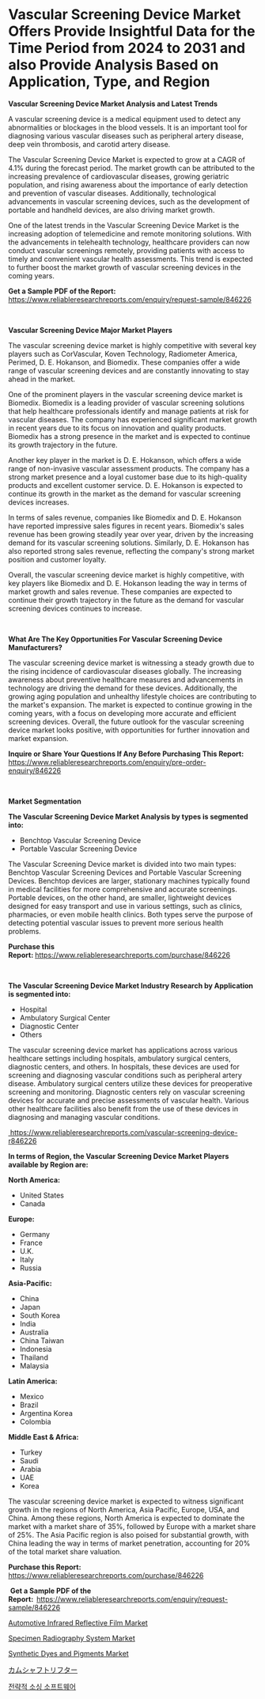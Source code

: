 <p><h1>Vascular Screening Device Market Offers Provide Insightful Data for the Time Period from 2024 to 2031 and also Provide Analysis Based on Application, Type, and Region</h1></p><p><strong>Vascular Screening Device Market Analysis and Latest Trends</strong></p>
<p><p>A vascular screening device is a medical equipment used to detect any abnormalities or blockages in the blood vessels. It is an important tool for diagnosing various vascular diseases such as peripheral artery disease, deep vein thrombosis, and carotid artery disease.</p><p>The Vascular Screening Device Market is expected to grow at a CAGR of 4.1% during the forecast period. The market growth can be attributed to the increasing prevalence of cardiovascular diseases, growing geriatric population, and rising awareness about the importance of early detection and prevention of vascular diseases. Additionally, technological advancements in vascular screening devices, such as the development of portable and handheld devices, are also driving market growth.</p><p>One of the latest trends in the Vascular Screening Device Market is the increasing adoption of telemedicine and remote monitoring solutions. With the advancements in telehealth technology, healthcare providers can now conduct vascular screenings remotely, providing patients with access to timely and convenient vascular health assessments. This trend is expected to further boost the market growth of vascular screening devices in the coming years.</p></p>
<p><strong>Get a Sample PDF of the Report:&nbsp;</strong> <a href="https://www.reliableresearchreports.com/enquiry/request-sample/846226">https://www.reliableresearchreports.com/enquiry/request-sample/846226</a></p>
<p>&nbsp;</p>
<p><strong>Vascular Screening Device Major Market Players</strong></p>
<p><p>The vascular screening device market is highly competitive with several key players such as CorVascular, Koven Technology, Radiometer America, Perimed, D. E. Hokanson, and Biomedix. These companies offer a wide range of vascular screening devices and are constantly innovating to stay ahead in the market.</p><p>One of the prominent players in the vascular screening device market is Biomedix. Biomedix is a leading provider of vascular screening solutions that help healthcare professionals identify and manage patients at risk for vascular diseases. The company has experienced significant market growth in recent years due to its focus on innovation and quality products. Biomedix has a strong presence in the market and is expected to continue its growth trajectory in the future.</p><p>Another key player in the market is D. E. Hokanson, which offers a wide range of non-invasive vascular assessment products. The company has a strong market presence and a loyal customer base due to its high-quality products and excellent customer service. D. E. Hokanson is expected to continue its growth in the market as the demand for vascular screening devices increases.</p><p>In terms of sales revenue, companies like Biomedix and D. E. Hokanson have reported impressive sales figures in recent years. Biomedix's sales revenue has been growing steadily year over year, driven by the increasing demand for its vascular screening solutions. Similarly, D. E. Hokanson has also reported strong sales revenue, reflecting the company's strong market position and customer loyalty.</p><p>Overall, the vascular screening device market is highly competitive, with key players like Biomedix and D. E. Hokanson leading the way in terms of market growth and sales revenue. These companies are expected to continue their growth trajectory in the future as the demand for vascular screening devices continues to increase.</p></p>
<p>&nbsp;</p>
<p><strong>What Are The Key Opportunities For Vascular Screening Device Manufacturers?</strong></p>
<p><p>The vascular screening device market is witnessing a steady growth due to the rising incidence of cardiovascular diseases globally. The increasing awareness about preventive healthcare measures and advancements in technology are driving the demand for these devices. Additionally, the growing aging population and unhealthy lifestyle choices are contributing to the market's expansion. The market is expected to continue growing in the coming years, with a focus on developing more accurate and efficient screening devices. Overall, the future outlook for the vascular screening device market looks positive, with opportunities for further innovation and market expansion.</p></p>
<p><strong>Inquire or Share Your Questions If Any Before Purchasing This Report:</strong> <a href="https://www.reliableresearchreports.com/enquiry/pre-order-enquiry/846226">https://www.reliableresearchreports.com/enquiry/pre-order-enquiry/846226</a></p>
<p>&nbsp;</p>
<p><strong>Market Segmentation</strong></p>
<p><strong>The Vascular Screening Device Market Analysis by types is segmented into:</strong></p>
<p><ul><li>Benchtop Vascular Screening Device</li><li>Portable Vascular Screening Device</li></ul></p>
<p><p>The Vascular Screening Device market is divided into two main types: Benchtop Vascular Screening Devices and Portable Vascular Screening Devices. Benchtop devices are larger, stationary machines typically found in medical facilities for more comprehensive and accurate screenings. Portable devices, on the other hand, are smaller, lightweight devices designed for easy transport and use in various settings, such as clinics, pharmacies, or even mobile health clinics. Both types serve the purpose of detecting potential vascular issues to prevent more serious health problems.</p></p>
<p><strong>Purchase this Report:&nbsp;</strong><a href="https://www.reliableresearchreports.com/purchase/846226">https://www.reliableresearchreports.com/purchase/846226</a></p>
<p>&nbsp;</p>
<p><strong>The Vascular Screening Device Market Industry Research by Application is segmented into:</strong></p>
<p><ul><li>Hospital</li><li>Ambulatory Surgical Center</li><li>Diagnostic Center</li><li>Others</li></ul></p>
<p><p>The vascular screening device market has applications across various healthcare settings including hospitals, ambulatory surgical centers, diagnostic centers, and others. In hospitals, these devices are used for screening and diagnosing vascular conditions such as peripheral artery disease. Ambulatory surgical centers utilize these devices for preoperative screening and monitoring. Diagnostic centers rely on vascular screening devices for accurate and precise assessments of vascular health. Various other healthcare facilities also benefit from the use of these devices in diagnosing and managing vascular conditions.</p></p>
<p><a href="https://www.reliableresearchreports.com/vascular-screening-device-r846226">&nbsp;https://www.reliableresearchreports.com/vascular-screening-device-r846226</a></p>
<p><strong>In terms of Region, the Vascular Screening Device Market Players available by Region are:</strong></p>
<p>
    <p> <strong> North America: </strong>
        <ul>
            <li>United States</li>
            <li>Canada</li>
        </ul>
        </p> 
    <p> <strong> Europe: </strong>
        <ul>
            <li>Germany</li>
            <li>France</li>
            <li>U.K.</li>
            <li>Italy</li>
            <li>Russia</li>
        </ul>
        </p> 
    <p> <strong> Asia-Pacific: </strong>
        <ul>
            <li>China</li>
            <li>Japan</li>
            <li>South Korea</li>
            <li>India</li>
            <li>Australia</li>
            <li>China Taiwan</li>
            <li>Indonesia</li>
            <li>Thailand</li>
            <li>Malaysia</li>
        </ul>
        </p> 
    <p> <strong> Latin America: </strong>
        <ul>
            <li>Mexico</li>
            <li>Brazil</li>
            <li>Argentina Korea</li>
            <li>Colombia</li>
        </ul>
        </p> 
    <p> <strong> Middle East & Africa: </strong>
        <ul>
            <li>Turkey</li>
            <li>Saudi</li>
            <li>Arabia</li>
            <li>UAE</li>
            <li>Korea</li>
        </ul>
    </p>
    </p>
<p><p>The vascular screening device market is expected to witness significant growth in the regions of North America, Asia Pacific, Europe, USA, and China. Among these regions, North America is expected to dominate the market with a market share of 35%, followed by Europe with a market share of 25%. The Asia Pacific region is also poised for substantial growth, with China leading the way in terms of market penetration, accounting for 20% of the total market share valuation.</p></p>
<p><strong>Purchase this Report: </strong><a href="https://www.reliableresearchreports.com/purchase/846226">https://www.reliableresearchreports.com/purchase/846226</a></p>
<p>&nbsp;<strong>Get a Sample PDF of the Report:&nbsp;&nbsp;</strong><a href="https://www.reliableresearchreports.com/enquiry/request-sample/846226">https://www.reliableresearchreports.com/enquiry/request-sample/846226</a></p>
<p><strong></strong></p>
<p><p><a href="https://issuu.com/reportprime-2/docs/automotive-infrared-reflective-film-market-size-20">Automotive Infrared Reflective Film Market</a></p><p><a href="https://github.com/GageWest1962/Market-Research-Report-List-1/blob/main/specimen-radiography-system-market.md">Specimen Radiography System Market</a></p><p><a href="https://issuu.com/reportprime-2/docs/synthetic-dyes-and-pigments-market-size-2030.pptx">Synthetic Dyes and Pigments Market</a></p><p><a href="https://medium.com/@zulu.dawn/%E3%82%AB%E3%83%A0%E3%82%B7%E3%83%A3%E3%83%95%E3%83%88%E3%83%AA%E3%83%95%E3%82%BF%E3%83%BC%E5%B8%82%E5%A0%B4%E3%81%AE%E5%88%86%E6%9E%90-%E3%82%B0%E3%83%AD%E3%83%BC%E3%83%90%E3%83%AB%E7%94%A3%E6%A5%AD%E3%81%AE%E8%A6%8B%E9%80%9A%E3%81%97%E3%81%A8%E4%BA%88%E6%B8%AC-2024%E5%B9%B4%E3%81%8B%E3%82%892031%E5%B9%B4-616b807c8a1f">カムシャフトリフター</a></p><p><a href="https://github.com/vskv4779xr1/Market-Research-Report-List-2/blob/main/795623545076.md">전략적 소싱 소프트웨어</a></p></p>